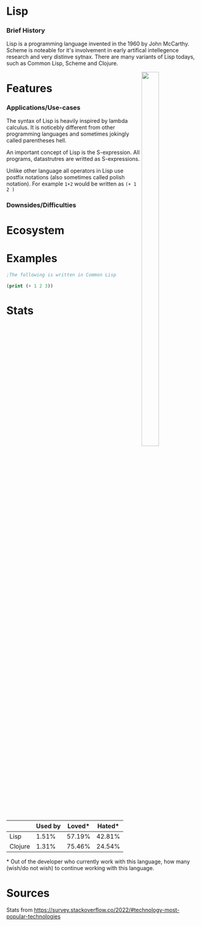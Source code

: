 #  Lisp
### Brief History
Lisp is a programming language invented in the 1960 by John McCarthy. Scheme is noteable for it's involvement in early artifical intellegence research and very distinve sytnax. There are many variants of Lisp todays, such as Common Lisp, Scheme and Clojure.

<img style="float: right; width:30%; height:50%; object-fit:contain;" src="https://upload.wikimedia.org/wikipedia/commons/4/48/Lisp_logo.svg">

# Features
### Applications/Use-cases
The syntax of Lisp is heavily inspired by lambda calculus. It is noticebly different from other
programming languages and sometimes jokingly called parentheses hell.

An important concept of Lisp is the S-expression. All programs, datastrutres are writted as S-expressions.

Unlike other language all operators in Lisp use postfix notations (also sometimes called polish notation).
For example `1+2` would be written as `(+ 1 2 )`

### Downsides/Difficulties

# Ecosystem


# Examples

```lisp
;The following is written in Common Lisp

(print (+ 1 2 3))
```

# Stats

|           | Used by | Loved*| Hated*|
|-----------| ------- |--     | --    |
| Lisp      | 1.51%    | 57.19% | 42.81% |
| Clojure   | 1.31%    | 75.46% | 24.54% |

\* Out of the developer who currently work with this language, how many (wish/do not wish) to continue working with this language. 

# Sources
Stats from https://survey.stackoverflow.co/2022/#technology-most-popular-technologies
